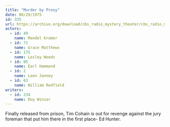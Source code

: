 ```yaml
---
title: "Murder by Proxy"
date: 08/29/1975
id: 335
url: https://archive.org/download/cbs_radio_mystery_theater/cbs_radio_mystery_theater-0301-0350.zip/cbs_radio_mystery_theater-0301-0350%2Fcbsrmt_0335_murder_by_proxy.mp3
actors:  
  - id: 49
    name: Mandel Kramer  
  - id: 71
    name: Grace Matthews  
  - id: 175
    name: Lesley Woods  
  - id: 95
    name: Earl Hammond  
  - id: 2
    name: Leon Janney  
  - id: 63
    name: William Redfield
writers:  
  - id: 234
    name: Roy Winsor
---
```

Finally released from prison, Tim Cohain is out for revenge against the jury foreman that put him there in the first place- Ed Hunter.